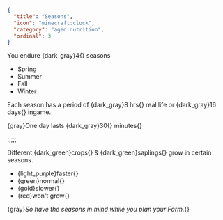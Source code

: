 ```json
{
  "title": "Seasons",
  "icon": "minecraft:clock",
  "category": "aged:nutrition",
  "ordinal": 3
}
```

You endure {dark_gray}4{} seasons

- Spring
- Summer
- Fall
- Winter

Each season has a period of {dark_gray}8 hrs{} real life or {dark_gray}16 days{} ingame.


{gray}One day lasts {dark_gray}30{} minutes{}

;;;;;





Different {dark_green}crops{} & {dark_green}saplings{} grow in certain seasons.

- {light_purple}faster{}
- {green}normal{}
- {gold}slower{}
- {red}won't grow{}

{gray}*So have the seasons in mind while you plan your Farm.*{}